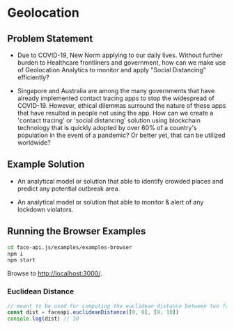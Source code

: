 # Geolocation

## Problem Statement

- Due to COVID-19, New Norm applying to our daily lives. Without further burden to Healthcare frontliners and government, how can we make use of Geolocation Analytics to monitor and apply "Social Distancing" efficiently?

- Singapore and Australia are among the many governments that have already implemented contact tracing apps to stop the widespread of COVID-19. However, ethical dilemmas surround the nature of these apps that have resulted in people not using the app. How can we create a 'contact tracing' or 'social distancing' solution using blockchain technology that is quickly adopted by over 60% of a country's population in the event of a pandemic? Or better yet, that can be utilized worldwide?

## Example Solution

- An analytical model or solution that able to identify crowded places and predict any potential outbreak area.

- An analytical model or solution that able to monitor & alert of any lockdown violators.

## Running the Browser Examples

``` bash
cd face-api.js/examples/examples-browser
npm i
npm start
```

Browse to <http://localhost:3000/>.

### Euclidean Distance

``` javascript
// meant to be used for computing the euclidean distance between two face descriptors
const dist = faceapi.euclideanDistance([0, 0], [0, 10])
console.log(dist) // 10
```
